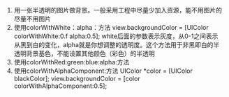 
1. 用一张半透明的图片做背景。一般采用工程中尽量少加入资源，能不用图片的尽量不用图片
2. 使用colorWithWhite：alpha：方法
    view.backgroundColor = [UIColor colorWithWhite:0.f alpha:0.5];
    white后面的参数表示灰度，从0-1之间表示从黑到白的变化，alpha就是你想调整的透明度。这个方法用于非黑即白的半透明背景基色，不能设置其他颜色（彩色）的半透明
3. 使用colorWithRed:green:blue:alpha:方法
4. 使用colorWithAlphaComponent:方法
   UIColor *color = [UIColor blackColor];
   view.backgroundColor = [color colorWithAlphaComponent:0.5];
